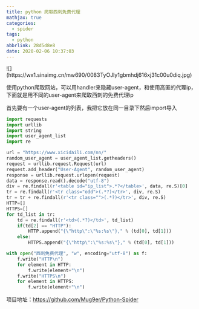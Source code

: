 ```yaml
---
title: python 爬取西刺免费代理
mathjax: true
categories:
  - spider
tags:
  - python
abbrlink: 28d5d8e8
date: 2020-02-06 10:37:03
---
```


<meta name="referrer" content="no-referrer" />
![](https://wx1.sinaimg.cn/mw690/0083TyOJly1gbmhdj616xj31c00u0diq.jpg)

<!--less-->

使用python爬取网站，可以用handler来隐藏user-agent，和使用高匿的代理ip，下面就是用不同的user-agent来爬取西刺的免费代理ip

首先要有一个user-agent的列表，我把它放在同一目录下然后import导入

```py
import requests
import urllib
import string
import user_agent_list
import re

url = "https://www.xicidaili.com/nn/"
random_user_agent = user_agent_list.getheaders()
request = urllib.request.Request(url)
request.add_header("User-Agent", random_user_agent)
response = urllib.request.urlopen(request)
data = response.read().decode("utf-8")
div = re.findall(r'<table id="ip_list">.*?</table>', data, re.S)[0]
tr = re.findall(r'<tr class="odd">(.*?)</tr>', div, re.S)
tr = tr + re.findall(r'<tr class="">(.*?)</tr>', div, re.S)
HTTP=[]
HTTPS=[]
for td_list in tr:
    td = re.findall(r'<td>(.*?)</td>', td_list)
    if(td[2] == "HTTP"):
        HTTP.append("{\"http\":\"%s:%s\"}," % (td[0], td[1]))
    else:
        HTTPS.append("{\"http\":\"%s:%s\"}," % (td[0], td[1]))

with open("西刺免费代理", "w", encoding="utf-8") as f:
    f.write("HTTP\n")
    for element in HTTP:
        f.write(element+"\n")
    f.write("HTTPS\n")
    for element in HTTPS:
        f.write(element+"\n")


```

项目地址：https://github.com/Mug9er/Python-Spider